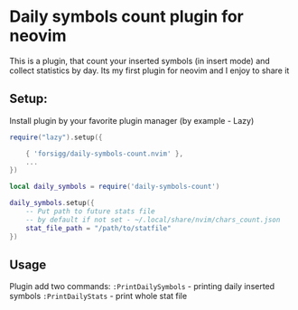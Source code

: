 # Daily symbols count plugin for neovim

This is a plugin, that count your inserted symbols (in insert mode) and collect statistics by day. 
Its my first plugin for neovim and I enjoy to share it

## Setup:
Install plugin by your favorite plugin manager (by example - Lazy)
```lua
require("lazy").setup({

    { 'forsigg/daily-symbols-count.nvim' },
    ...
})

```

```lua
local daily_symbols = require('daily-symbols-count')

daily_symbols.setup({
    -- Put path to future stats file
    -- by default if not set - ~/.local/share/nvim/chars_count.json
    stat_file_path = "/path/to/statfile"
})
```


## Usage

Plugin add two commands:
`:PrintDailySymbols` - printing daily inserted symbols
`:PrintDailyStats` - print whole stat file

